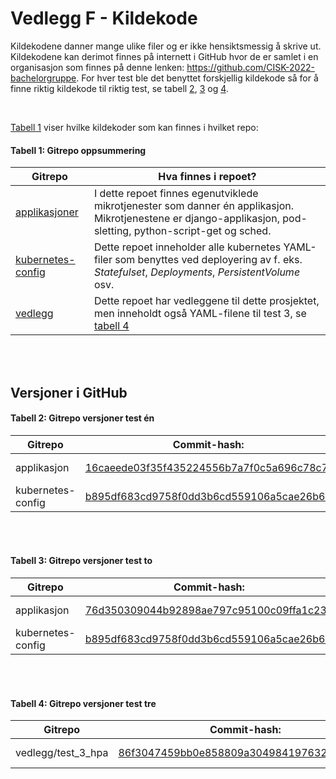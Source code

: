 # Vedlegg F - Kildekode

Kildekodene danner mange ulike filer og er ikke hensiktsmessig å skrive ut. Kildekodene kan derimot finnes på internett i GitHub hvor de er samlet i en organisasjon som finnes på denne lenken: https://github.com/CISK-2022-bachelorgruppe. For hver test ble det benyttet forskjellig kildekode så for å finne riktig kildekode til riktig test, se tabell [2](#tabell-2-gitrepo-versjoner-test-én), [3](#tabell-3-gitrepo-versjoner-test-to) og [4](#tabell-4-gitrepo-versjoner-test-tre).

<br>

[Tabell 1](#tabell-1-gitrepo-oppsummering) viser hvilke kildekoder som kan finnes i hvilket repo:

#### Tabell 1: Gitrepo oppsummering
|        Gitrepo        |        Hva finnes i repoet?                       |
|            --         |             --                                    |
| [applikasjoner](https://github.com/CISK-2022-bachelorgruppe/applikasjoner)         |   I dette repoet finnes egenutviklede mikrotjenester som danner én applikasjon. Mikrotjenestene er django-applikasjon, pod-sletting, python-script-get og sched.  |
|    [kubernetes-config](https://github.com/CISK-2022-bachelorgruppe/kubernetes-config)  |   Dette repoet inneholder alle kubernetes YAML-filer som benyttes ved deployering av f. eks. _Statefulset_, _Deployments_, _PersistentVolume_ osv.                                                |
|   [vedlegg](https://github.com/CISK-2022-bachelorgruppe/vedlegg)             |   Dette repoet har vedleggene til dette prosjektet, men inneholdt også YAML-filene til test 3, se [tabell 4](#tabell-4-gitrepo-versjoner-test-tre)  |

<br>
<br>

## Versjoner i GitHub
#### Tabell 2: Gitrepo versjoner test én
| Gitrepo               | Commit-hash:                              |   Lenke   |
| -                     | -                                         |   --      |
| applikasjon           | [16caeede03f35f435224556b7a7f0c5a696c78c7](https://github.com/CISK-2022-bachelorgruppe/applikasjoner/tree/16caeede03f35f435224556b7a7f0c5a696c78c7)  |    https://github.com/CISK-2022-bachelorgruppe/applikasjoner/tree/16caeede03f35f435224556b7a7f0c5a696c78c7 |
| kubernetes-config     | [b895df683cd9758f0dd3b6cd559106a5cae26b61](https://github.com/CISK-2022-bachelorgruppe/kubernetes-config/tree/b895df683cd9758f0dd3b6cd559106a5cae26b61)  |    https://github.com/CISK-2022-bachelorgruppe/kubernetes-config/tree/b895df683cd9758f0dd3b6cd559106a5cae26b61 |

<br>
<br>

#### Tabell 3: Gitrepo versjoner test to


| Gitrepo               | Commit-hash:                              |   Lenke   |
| -                     | -                                         |   --      |
| applikasjon           | [76d350309044b92898ae797c95100c09ffa1c232](https://github.com/CISK-2022-bachelorgruppe/applikasjoner/tree/76d350309044b92898ae797c95100c09ffa1c232)  |    https://github.com/CISK-2022-bachelorgruppe/applikasjoner/tree/76d350309044b92898ae797c95100c09ffa1c232 |
| kubernetes-config     | [b895df683cd9758f0dd3b6cd559106a5cae26b61](https://github.com/CISK-2022-bachelorgruppe/kubernetes-config/tree/b895df683cd9758f0dd3b6cd559106a5cae26b61)  |    https://github.com/CISK-2022-bachelorgruppe/kubernetes-config/tree/b895df683cd9758f0dd3b6cd559106a5cae26b61 |

<br>
<br>

#### Tabell 4: Gitrepo versjoner test tre
| Gitrepo               | Commit-hash:                              |   Lenke   |
| -                     | -                                         |   -       |
| vedlegg/test_3_hpa           | [86f3047459bb0e858809a3049841976329110567](https://github.com/CISK-2022-bachelorgruppe/vedlegg/tree/86f3047459bb0e858809a3049841976329110567/test_3_hpa) | https://github.com/CISK-2022-bachelorgruppe/vedlegg/tree/86f3047459bb0e858809a3049841976329110567/test_3_hpa    |

<br>
<br>